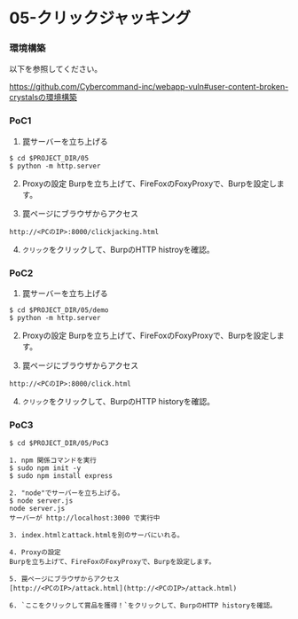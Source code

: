 # 05-クリックジャッキング

### 環境構築
以下を参照してください。

https://github.com/Cybercommand-inc/webapp-vuln#user-content-broken-crystalsの環境構築

### PoC1
1. 罠サーバーを立ち上げる
```
$ cd $PROJECT_DIR/05
$ python -m http.server
```

2. Proxyの設定
Burpを立ち上げて、FireFoxのFoxyProxyで、Burpを設定します。

3. 罠ページにブラウザからアクセス
```
http://<PCのIP>:8000/clickjacking.html
```

4. `クリック`をクリックして、BurpのHTTP histroyを確認。

### PoC2
1. 罠サーバーを立ち上げる
```
$ cd $PROJECT_DIR/05/demo
$ python -m http.server
```

2. Proxyの設定
Burpを立ち上げて、FireFoxのFoxyProxyで、Burpを設定します。

3. 罠ページにブラウザからアクセス
```
http://<PCのIP>:8000/click.html
```

4. `クリック`をクリックして、BurpのHTTP historyを確認。

### PoC3
```
$ cd $PROJECT_DIR/05/PoC3

1. npm 関係コマンドを実行
$ sudo npm init -y
$ sudo npm install express

2. "node"でサーバーを立ち上げる。
$ node server.js
node server.js 
サーバーが http://localhost:3000 で実行中

3. index.htmlとattack.htmlを別のサーバにいれる。

4. Proxyの設定
Burpを立ち上げて、FireFoxのFoxyProxyで、Burpを設定します。

5. 罠ページにブラウザからアクセス
[http://<PCのIP>/attack.html](http://<PCのIP>/attack.html)

6. `ここをクリックして賞品を獲得！`をクリックして、BurpのHTTP historyを確認。
```
